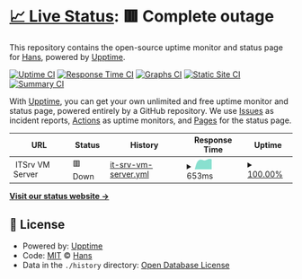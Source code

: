# [📈 Live Status](https://uptime.itsrv.tw): <!--live status--> **🟥 Complete outage**

This repository contains the open-source uptime monitor and status page for [Hans](https://hans00.me/), powered by [Upptime](https://github.com/upptime/upptime).

[![Uptime CI](https://github.com/hans00/itsrv-uptime/workflows/Uptime%20CI/badge.svg)](https://github.com/hans00/itsrv-uptime/actions?query=workflow%3A%22Uptime+CI%22)
[![Response Time CI](https://github.com/hans00/itsrv-uptime/workflows/Response%20Time%20CI/badge.svg)](https://github.com/hans00/itsrv-uptime/actions?query=workflow%3A%22Response+Time+CI%22)
[![Graphs CI](https://github.com/hans00/itsrv-uptime/workflows/Graphs%20CI/badge.svg)](https://github.com/hans00/itsrv-uptime/actions?query=workflow%3A%22Graphs+CI%22)
[![Static Site CI](https://github.com/hans00/itsrv-uptime/workflows/Static%20Site%20CI/badge.svg)](https://github.com/hans00/itsrv-uptime/actions?query=workflow%3A%22Static+Site+CI%22)
[![Summary CI](https://github.com/hans00/itsrv-uptime/workflows/Summary%20CI/badge.svg)](https://github.com/hans00/itsrv-uptime/actions?query=workflow%3A%22Summary+CI%22)

With [Upptime](https://upptime.js.org), you can get your own unlimited and free uptime monitor and status page, powered entirely by a GitHub repository. We use [Issues](https://github.com/hans00/itsrv-uptime/issues) as incident reports, [Actions](https://github.com/hans00/itsrv-uptime/actions) as uptime monitors, and [Pages](https://uptime.itsrv.tw) for the status page.

<!--start: status pages-->
<!-- This summary is generated by Upptime (https://github.com/upptime/upptime) -->
<!-- Do not edit this manually, your changes will be overwritten -->
<!-- prettier-ignore -->
| URL | Status | History | Response Time | Uptime |
| --- | ------ | ------- | ------------- | ------ |
| <img alt="" src="https://icons.duckduckgo.com/ip3/null.ico" height="13"> ITSrv VM Server | 🟥 Down | [it-srv-vm-server.yml](https://github.com/itsrv-tw/uptime/commits/HEAD/history/it-srv-vm-server.yml) | <details><summary><img alt="Response time graph" src="./graphs/it-srv-vm-server/response-time-week.png" height="20"> 653ms</summary><br><a href="https://uptime.itsrv.tw/history/it-srv-vm-server"><img alt="Response time 686" src="https://img.shields.io/endpoint?url=https%3A%2F%2Fraw.githubusercontent.com%2Fitsrv-tw%2Fuptime%2FHEAD%2Fapi%2Fit-srv-vm-server%2Fresponse-time.json"></a><br><a href="https://uptime.itsrv.tw/history/it-srv-vm-server"><img alt="24-hour response time 675" src="https://img.shields.io/endpoint?url=https%3A%2F%2Fraw.githubusercontent.com%2Fitsrv-tw%2Fuptime%2FHEAD%2Fapi%2Fit-srv-vm-server%2Fresponse-time-day.json"></a><br><a href="https://uptime.itsrv.tw/history/it-srv-vm-server"><img alt="7-day response time 653" src="https://img.shields.io/endpoint?url=https%3A%2F%2Fraw.githubusercontent.com%2Fitsrv-tw%2Fuptime%2FHEAD%2Fapi%2Fit-srv-vm-server%2Fresponse-time-week.json"></a><br><a href="https://uptime.itsrv.tw/history/it-srv-vm-server"><img alt="30-day response time 629" src="https://img.shields.io/endpoint?url=https%3A%2F%2Fraw.githubusercontent.com%2Fitsrv-tw%2Fuptime%2FHEAD%2Fapi%2Fit-srv-vm-server%2Fresponse-time-month.json"></a><br><a href="https://uptime.itsrv.tw/history/it-srv-vm-server"><img alt="1-year response time 686" src="https://img.shields.io/endpoint?url=https%3A%2F%2Fraw.githubusercontent.com%2Fitsrv-tw%2Fuptime%2FHEAD%2Fapi%2Fit-srv-vm-server%2Fresponse-time-year.json"></a></details> | <details><summary><a href="https://uptime.itsrv.tw/history/it-srv-vm-server">100.00%</a></summary><a href="https://uptime.itsrv.tw/history/it-srv-vm-server"><img alt="All-time uptime 99.88%" src="https://img.shields.io/endpoint?url=https%3A%2F%2Fraw.githubusercontent.com%2Fitsrv-tw%2Fuptime%2FHEAD%2Fapi%2Fit-srv-vm-server%2Fuptime.json"></a><br><a href="https://uptime.itsrv.tw/history/it-srv-vm-server"><img alt="24-hour uptime 99.99%" src="https://img.shields.io/endpoint?url=https%3A%2F%2Fraw.githubusercontent.com%2Fitsrv-tw%2Fuptime%2FHEAD%2Fapi%2Fit-srv-vm-server%2Fuptime-day.json"></a><br><a href="https://uptime.itsrv.tw/history/it-srv-vm-server"><img alt="7-day uptime 100.00%" src="https://img.shields.io/endpoint?url=https%3A%2F%2Fraw.githubusercontent.com%2Fitsrv-tw%2Fuptime%2FHEAD%2Fapi%2Fit-srv-vm-server%2Fuptime-week.json"></a><br><a href="https://uptime.itsrv.tw/history/it-srv-vm-server"><img alt="30-day uptime 99.92%" src="https://img.shields.io/endpoint?url=https%3A%2F%2Fraw.githubusercontent.com%2Fitsrv-tw%2Fuptime%2FHEAD%2Fapi%2Fit-srv-vm-server%2Fuptime-month.json"></a><br><a href="https://uptime.itsrv.tw/history/it-srv-vm-server"><img alt="1-year uptime 99.88%" src="https://img.shields.io/endpoint?url=https%3A%2F%2Fraw.githubusercontent.com%2Fitsrv-tw%2Fuptime%2FHEAD%2Fapi%2Fit-srv-vm-server%2Fuptime-year.json"></a></details>

<!--end: status pages-->

[**Visit our status website →**](https://uptime.itsrv.tw)

## 📄 License

- Powered by: [Upptime](https://github.com/upptime/upptime)
- Code: [MIT](./LICENSE) © [Hans](https://hans00.me/)
- Data in the `./history` directory: [Open Database License](https://opendatacommons.org/licenses/odbl/1-0/)
